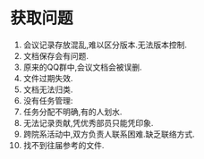 # 获取问题

1. 会议记录存放混乱,难以区分版本.无法版本控制.
2. 文档保存会有问题.
3. 原来的QQ群中,会议文档会被误删.
4. 文件过期失效.
5. 文档无法归类.
6. 没有任务管理:
7. 任务分配不明确,有的人划水.
8. 无法记录贡献,凭优秀部员只能凭印象.
9. 跨院系活动中,双方负责人联系困难.缺乏联络方式.
10. 找不到往届参考的文件.

